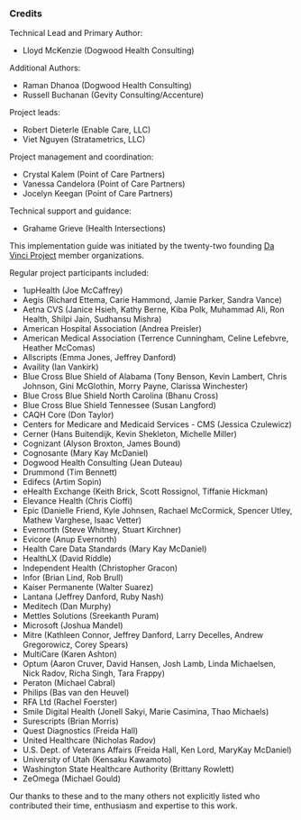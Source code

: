 ### Credits
Technical Lead and Primary Author:
* Lloyd McKenzie (Dogwood Health Consulting)

Additional Authors:
* Raman Dhanoa (Dogwood Health Consulting)
* Russell Buchanan (Gevity Consulting/Accenture)

Project leads:
* Robert Dieterle (Enable Care, LLC)
* Viet Nguyen (Stratametrics, LLC)

Project management and coordination:
* Crystal Kalem (Point of Care Partners)
* Vanessa Candelora (Point of Care Partners)
* Jocelyn Keegan (Point of Care Partners)

Technical support and guidance:
* Grahame Grieve (Health Intersections)

This implementation guide was initiated by the twenty-two founding [Da Vinci Project](http://hl7.org/about/davinci) member organizations.

Regular project participants included:
* 1upHealth (Joe McCaffrey)
* Aegis (Richard Ettema, Carie Hammond, Jamie Parker, Sandra Vance)
* Aetna CVS (Janice Hsieh, Kathy Berne, Kiba Polk, Muhammad Ali, Ron Health, Shilpi Jain, Sudhansu Mishra)
* American Hospital Association (Andrea Preisler)
* American Medical Association (Terrence Cunningham, Celine Lefebvre, Heather McComas)
* Allscripts (Emma Jones, Jeffrey Danford)
* Availity (Ian Vankirk)
* Blue Cross Blue Shield of Alabama (Tony Benson, Kevin Lambert, Chris Johnson, Gini McGlothin, Morry Payne, Clarissa Winchester)
* Blue Cross Blue Shield North Carolina (Bhanu Cross)
* Blue Cross Blue Shield Tennessee (Susan Langford)
* CAQH Core (Don Taylor)
* Centers for Medicare and Medicaid Services - CMS (Jessica Czulewicz)
* Cerner (Hans Buitendijk, Kevin Shekleton, Michelle Miller)
* Cognizant (Alyson Broxton, James Bound)
* Cognosante (Mary Kay McDaniel)
* Dogwood Health Consulting (Jean Duteau)
* Drummond (Tim Bennett)
* Edifecs (Artim Sopin)
* eHealth Exchange (Keith Brick, Scott Rossignol, Tiffanie Hickman)
* Elevance Health (Chris Cioffi)
* Epic (Danielle Friend, Kyle Johnsen, Rachael McCormick, Spencer Utley, Mathew Varghese, Isaac Vetter)
* Evernorth (Steve Whitney, Stuart Kirchner)
* Evicore (Anup Evernorth)
* Health Care Data Standards (Mary Kay McDaniel)
* HealthLX (David Riddle)
* Independent Health (Christopher Gracon)
* Infor (Brian Lind, Rob Brull)
* Kaiser Permanente (Walter Suarez)
* Lantana (Jeffrey Danford, Ruby Nash)
* Meditech (Dan Murphy)
* Mettles Solutions (Sreekanth Puram)
* Microsoft (Joshua Mandel)
* Mitre (Kathleen Connor, Jeffrey Danford, Larry Decelles, Andrew Gregorowicz, Corey Spears)
* MultiCare (Karen Ashton)
* Optum (Aaron Cruver, David Hansen, Josh Lamb, Linda Michaelsen, Nick Radov, Richa Singh, Tara Frappy)
* Peraton (Michael Cabral)
* Philips (Bas van den Heuvel)
* RFA Ltd (Rachel Foerster)
* Smile Digital Health (Jonell Sakyi, Marie Casimina, Thao Michaels)
* Surescripts (Brian Morris)
* Quest Diagnostics (Freida Hall)
* United Healthcare (Nicholas Radov)
* U.S. Dept. of Veterans Affairs (Freida Hall, Ken Lord, MaryKay McDaniel)
* University of Utah (Kensaku Kawamoto)
* Washington State Healthcare Authority (Brittany Rowlett)
* ZeOmega (Michael Gould)

Our thanks to these and to the many others not explicitly listed who contributed their time, enthusiasm and expertise to this work.

